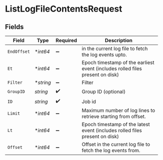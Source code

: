 # ListLogFileContentsRequest


## Fields

| Field                                                                         | Type                                                                          | Required                                                                      | Description                                                                   |
| ----------------------------------------------------------------------------- | ----------------------------------------------------------------------------- | ----------------------------------------------------------------------------- | ----------------------------------------------------------------------------- |
| `EndOffset`                                                                   | **int64*                                                                      | :heavy_minus_sign:                                                            | in the current log file to fetch the log events upto.                         |
| `Et`                                                                          | **int64*                                                                      | :heavy_minus_sign:                                                            | Epoch timestamp of the earliest event (includes rolled files present on disk) |
| `Filter`                                                                      | **string*                                                                     | :heavy_minus_sign:                                                            | Filter                                                                        |
| `GroupID`                                                                     | *string*                                                                      | :heavy_check_mark:                                                            | Group ID (optional)                                                           |
| `ID`                                                                          | *string*                                                                      | :heavy_check_mark:                                                            | Job id                                                                        |
| `Limit`                                                                       | **int64*                                                                      | :heavy_minus_sign:                                                            | Maximum number of log lines to retrieve starting from offset.                 |
| `Lt`                                                                          | **int64*                                                                      | :heavy_minus_sign:                                                            | Epoch timestamp of the latest event (includes rolled files present on disk)   |
| `Offset`                                                                      | **int64*                                                                      | :heavy_minus_sign:                                                            | Offset in the current log file to fetch the log events from.                  |